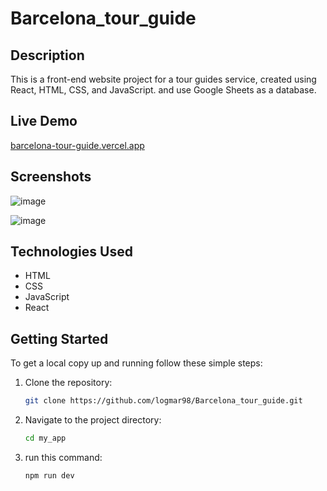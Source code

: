 # Barcelona_tour_guide

## Description

This is a front-end website project for a tour guides service, created using React, HTML, CSS, and JavaScript.
and use Google Sheets as a database.

## Live Demo

[barcelona-tour-guide.vercel.app](https://barcelona-tour-guide.vercel.app/)


## Screenshots

![image](https://github.com/logmar98/Barcelona_tour_guide/assets/91753996/b9dad169-029f-4edc-8c86-156878a97d66)

![image](https://github.com/logmar98/Barcelona_tour_guide/assets/91753996/d30a1210-0eaa-45c8-ab63-183100fe8ca0)


## Technologies Used

- HTML
- CSS
- JavaScript
- React

## Getting Started

To get a local copy up and running follow these simple steps:

1. Clone the repository: 
   ```bash
   git clone https://github.com/logmar98/Barcelona_tour_guide.git
2. Navigate to the project directory:
   ```bash
   cd my_app
3. run this command:
   ```bash
   npm run dev 
